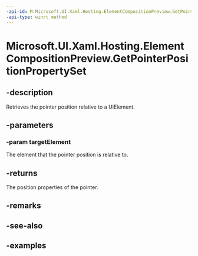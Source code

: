 ```yaml
---
-api-id: M:Microsoft.UI.Xaml.Hosting.ElementCompositionPreview.GetPointerPositionPropertySet(Microsoft.UI.Xaml.UIElement)
-api-type: winrt method
---
```


<!-- Method syntax.
public CompositionPropertySet ElementCompositionPreview.GetPointerPositionPropertySet(UIElement targetElement)
-->

# Microsoft.UI.Xaml.Hosting.ElementCompositionPreview.GetPointerPositionPropertySet

## -description
Retrieves the pointer position relative to a UIElement.

## -parameters

### -param targetElement
The element that the pointer position is relative to.

## -returns
The position properties of the pointer.

## -remarks

## -see-also

## -examples


